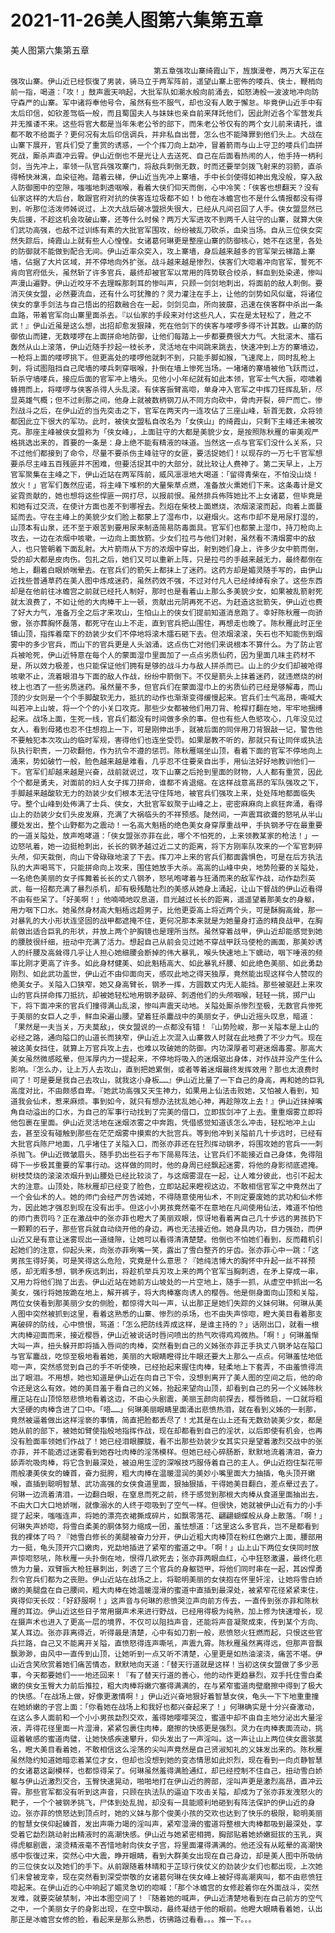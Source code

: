 # 2021-11-26美人图第六集第五章



美人图第六集第五章



                
									第五章强攻山寨绮霞山下，旌旗漫卷，两万大军正在强攻山寨。伊山近已经恢復了男装，骑马立于两军阵前，遥望山寨上密佈的喽兵、侠士，鞭梢向前一指，喝道：「攻！」鼓声震天响起，大批军队如潮水般向前涌去，如怒涛般一波波地冲向防守森严的山寨。军中诸将奉他号令，虽然有些不服气，却也没有人敢于懈怠。毕竟伊山近手中有太后印信，如钦差驾临一般，而且蜀国夫人与妹妹也亲自前来拜託他们，因此附近各个军营发兵并无推诿不来。这些将官大都是当年朱老公爷的部下，而朱老公爷仅有的两个女儿前来请托，谁都不敢不给面子？更何况有太后印信调兵，并非私自出营，怎么也不能降罪到他们头上。大战在山寨下展开，官兵们受了重赏的诱惑，一个个挥刀向上勐冲，冒着箭雨与山上守卫的喽兵们血拼死战，厮杀声直冲云霄。伊山近倒也不是光让人去送死、自己在后面看热闹的人，他手持一柄利剑，当先冲上，率领一队官兵强攻寨门，将敌兵刺倒无数，时而还要举剑拨飞射来的羽箭，直杀得畅快淋漓，血染征袍。踏着云梯，伊山近当先冲上寨墙，手中长剑使得如神出鬼没般，穿入敌人防御圈中的空隙，嗤嗤地刺透咽喉，看着大侠们仰天而倒，心中冷笑：「侠客也想翻天？没有仙家这样的大后台，敢跟官府对抗的侠客连垃圾都不如！ｂ他在冰蟾宫也不是什么情报都没有得到，听那位活泼师姊说过，上次大战后破冰盟损失很大，已经从凡间召回了人手。侠女盟显然已失后援，不趁这机会攻破山寨，还等什么时候？两万大军进攻不到两千人驻守的山寨，就算大侠们武功高强，也敌不过训练有素的大批官军围攻，纷纷被乱刀砍杀，血染当场。自从三位侠女突然失踪后，绮霞山上就有些人心惶惶。女诸葛何琳更是整座山寨的防御核心，她不在这里，各处的防御就不能做到配合无间。伊山近率众突入，攻上寨墙，身后越来越多的官军架云梯踏上寨墙，佔据了大片区域，并不停地向外扩张。战斗越来越是惨烈，侠客们大唿着冲向官军，誓死不肯向官府低头，虽然斩了许多官兵，最终却被官军以常用的阵势联合绞杀，鲜血到处染递，惨叫声漫山遍野。伊山近咬牙不去理睬那刺耳的惨叫声，只顾一剑剑地刺出，将面前的敌人刺倒。要消灭侠女盟，必然要流血，还有什么可犹豫的？灵力灌注在手上，让他的剑势如风似鼋，将诸位侠女的拿手剑法与自己悟出的招数融合在一起，剑剑见血，所向披靡，迅速在侠客群中杀出一条血路，带着官军向山寨里面杀去。『以仙家的手段来对付这些凡人，实在是太轻松了，胜之不武！』伊山近虽是这么想，出招却愈发狠辣，死在他剑下的侠客与喽啰多得不计其数。山寨的防御依山而建，无数喽啰在上面拼命地防御，让他们每踏上一步都要费很大力气。大批滚木、擂石轰然从山上滚落，伊山近随手抄起一枝长矛，灵活地在中间跳来跳去，快速冲到上方的寨墙边，一枪将上面的喽啰挑下。但更高处的喽啰他就刺不到，只能手脚如猴，飞速爬上，同时乱枪上刺，将试图阻挡自己爬墙的喽兵刺穿咽喉，扑倒在墙上惨死当场。一堵堵的寨墙被他飞跃而过，斩杀守墙喽兵，接应后面的官军冲上墙头。见他小小年纪就有如此本领，官军士气大振，唿啸着蜂拥而上，将喽啰与侠客杀得人头乱滚。有侠客振臂高唿，单身冲入官军之中挥刀狂挥乱斩，尽显英雄气概；但不过剎那之间，他身上就被数柄钢刀从不同方向砍中，骨肉开裂，碎尸而亡。惨烈战斗之后，在伊山近的当先突击之下，官军在两天内一连攻佔了三座山峰，斩首无数，众将领都因此立下很大的军功。此时，被侠女盟私自改名为「女侠山」的绮霞山，只剩下主峰还未被攻克。那座主峰被侠女盟称为「侠女峰」，上面驻守的大都是美貌少女，是按照陈秋雁的审美观严格挑选出来的，首要的一条是：身上绝不能有精液的味道。当然这一点与官军们没什么关系，只不过他们都接到了命令，尽量不要杀伤主峰驻守的女匪，要活捉她们！以现存的一万七千官军想要杀尽主峰五百残匪并不困难，但要活捉其中的大部分，就比较让人费神了。第二天早上，上万官军聚集在主峰之下，伊山近站在两军阵前，威风凛凛地大喝道：「留得青柴在，不怕没山烧！放火！」官军们轰然应诺，将主峰下堆积的大量柴草点燃，准备放火熏她们下来。这条毒计是文娑霓贡献的，她也想将这些悍匪一网打尽，以报前恨。虽然排兵佈阵她比不上女诸葛，但毕竟是和她有过交流，在使计方面也差不到哪裎去。烈焰在柴枝上面燃烧，浓烟滚滚而起，向着上面蔓延而去。守在主峰上的美貌少女们脸上都蒙上了湿布巾，以避烟火。这布巾却不是用尿打湿的，山顶本有山泉，还不至于艰苦到要用尿来制造简易防毒面具。官军们也都蒙上湿巾，持刀枪向上攻去，一边在浓烟中咳嗽，一边向上面放箭。少女们拉弓与他们对射，虽然看不清烟雾中的敌人，也只管朝着下面乱射。大片箭雨从下方的浓烟中穿出，射到她们身上，许多少女中箭而倒，受的却大都是皮肉伤。包扎之后，她们又可以重新上阵，只是拉弓的手越来越无力，最终都倒在地上，翻着白眼娇喘晕去。在官兵们的箭矢上都抹上了迷药。这药方却是媚灵随手写的，由伊山近找些普通草药在美人图中炼成迷药，虽然药效不强，不过对付凡人已经绰绰有余了。这些东西却是在他前往冰蟾宫之前就已经托人制好，那时也是看着山上那么多美貌少女，如果被乱箭射死就太浪费了，不如让他的大肉棒干上一顿，贡献出元阴再死不迟。为赶造这批箭矢，伊山近也费了好大力气，准备万全之后才来攻山，生怕山上的侠女们提前知道消息跑了。幸好陈秋雁一向骄傲，张亦葬胸怀磊落，都死守在山上不走，直到官兵把山围住，再想走也晚了。陈秋雁此时正坐镇山顶，指挥着麾下的劲装少女们不停地将滚木擂石砸下去。但浓烟滚滚，矢石也不知能伤到烟雾中的多少官兵，而山下的官兵更是人头汹涌，这点伤亡对他们来说根本不算什么。为了防止官兵被呛死，伊山近特意在每个人的蒙面湿巾里面加了一点点劣质仙药，因为里面几味主药材不是，所以效力极差，也只能保证他们拥有是够的战斗力与敌人拼杀而已。山上的少女们却被呛得咳嗽不止，流着眼泪与下面的敌人作战，纷纷中箭倒下。不仅是箭头上抹着迷药，就违燃烧的树枝上也洒了一些劣质迷药。虽然量不多，但官兵们在蒙面湿巾上的劣质仙药已经是够解毒，而山顶的少女则是一个个手脚酸软无力，抵抗的动作也渐渐变得缓慢起来。官兵们士气高昂，嘶喊大叫若冲上山坡，将一个个的小关口攻克。那些少女都被他们用刀背、枪桿打翻在地，牢牢地捆缚起来。战场上面，生死一线，官兵们都没有时间做多余的事。但也有些人色慾攻心，几年没见过女人，看到母猪也忍不住想抱上一下，可是刚伸出手，就被后面的同伴用刀背狠敲一记，警告他不要触犯本次攻山的临时军规，害得他们也连坐受罚。如果屡教不听的，那就只有让同伴或执法队执行职责，一刀砍翻他，作为抗令不遵的惩罚。陈秋雁端坐山顶，看着下面的官军不停地向上涌来，势如破竹一般，脸色越来越是难看，几乎忍不住要亲自出手，用仙法好好地教训他们一下。官军们却越来越是兴奋，战前就说过，攻下山寨之后抢到里面的财物，人人都有重赏，因此个个都是勇夫，对面前的妇人女子挥刀拼命，谁都不肯退缩。在这样战意高昂的军队强攻之下，手脚越来越酸软无力的劲装少女们根本无法守住阵地，被官兵们强攻上来，处处阵地都面临失守。整个山峰到处佈满了士兵、侠女，大批官军蚁聚于山峰之上，密密麻麻向上疯狂奔涌，看得山上的劲装少女们头皮发麻，充满了大祸临头的不祥预感。陡然间，一声震耳欲聋的怒吼从半山腰处发出，整个山野都为之震动！一名高大魁梧的绝色美女身穿厚重战甲，手执钢矛守在最重要的一道关隘处，放声咆哮道：「侠女盟张亦菲在此，哪个不怕死的，上来领教某家的枪法！」一边怒吼着，她一边挺枪刺出，长长的钢矛越过近二丈的距离，将下方刚率队攻来的一个军官刺碎头颅，仰天栽倒，向山下骨碌碌地滚了下去。挥刀冲上来的官兵们都面露惧色，可是在后方执法队的大声喝骂下，只能拼命向上攻来，围住她放手大杀。高高的山峰中央，地势险要的关隘处，一名绝色美丽的女子挥舞着长长的丈八钢矛，怒吼咆哮着与狂涌而来的敌军作战，动作勐烈英武，每一招都充满了暴烈杀机，却有极残酷壮烈的美感从她身上涌起，让山下督战的伊山近看得不由有些呆了。「好美啊！」他喃喃地叹息道，目光越过长长的距离，遥遥望着那美女的身躯，用力咽下口水。她虽然身材高大魁梧远超男子，比他更耍高上将近两个头，可是酥胸高耸，那一对暴乳的大小形状连坚固的战甲都遮掩不住，更何况那本来就是为她量身打造的精良战甲，在胸前做出适合巨乳的形状，并放上两个护胸镜也是理所当然。虽然穿着战甲，伊山近却能感觉到她的腰肢很纤细，扭动中充满了活力。想起自己从前会见过她不穿战甲跃马使枪的画面，那美妙诱人的纤腰及高耸得几乎让人担心她细腰会断掉的伟大暴乳，喉头快速地上下蠕动，咽下唾液的频率比刚才更高了许多。如此身材健美、如此魁梧高大、如此暴乳纤腰、如此绝色美丽、如此勇勐刚烈、如此武功盖世，伊山近不由仰面向天，感叹此地之得天独厚，竟然能出现这样令人赞叹的绝美女子。关隘入口狭窄，她又身高臂长，钢矛一挥，方圆数丈内无人能挡。那些被驱赶上来攻山的官兵拼命挥刀抵抗，却被她轻松地用钢矛敲碎、刺透他们的头颅咽喉，轻轻一挑，掷尸山下，将下面冲来的官兵们撞得满山乱滚，惨叫声震天动地。关隘处厮杀惨烈至极，无数官兵惨死于美丽的女巨人之手，鲜血染遍山腰。望着狂杀鏖战中的美丽女子，伊山近摇头叹息，暗道：「果然是一夫当关，万夫莫敌」，侠女盟说的一点都没有错！『山势险峻，那一关隘本是上山的必经之路，通向隘口的山道长而狭窄，伊山近上次混入山寨救人时就在此地费了不少力气。现在被这美女挡住，就算上万官兵攻上去，也难以攻破她的防御。内功深厚者可避迷烟毒雾。那高大美女虽然微感眩晕，但浑厚内力一提起来，不停地将吸入的迷烟驱出身体，对作战并没产生什么影响。『怎么办，让上万人去攻山，直到把她累倒，或者等着迷烟最终发挥效用？那也太浪费时间了！可是要是我自己去攻山，就我这小身板……』伊山近比量了一下自己的身高，再和她的巨乳高度对比，不由颇感自卑。『她武功高强又天生神力，如果用上仙法击败她，又怕被人看到，知道我会仙术，惹来麻烦。事到如今，就只有想办法扰乱她心神，再趁隙攻上去！』伊山近抹掉嘴角自动溢出的口水，为自己的军事行动找到了完美的借口，立即拔剑冲了上去。重重烟雾立即将他包裹在里面。伊山近灵活地在迷烟浓雾之中奔跑，凭借感觉知道该怎么冲击，轻松地冲上山去，甚至没有碰触到那些在茫茫烟雾中摸索的大批宫兵。等到他冲到关隘前几十步远时，已经有大批官兵陈尸地面，几乎堵住了关隘入口，而张亦菲还在狂烈挥动钢矛，将围攻她的官兵一一刺杀抛飞。伊山近微皱眉头，随手扔出些石子布下简易阵法，让官兵们不能接近自己身体，免得阻碍下一步极其重要的军事行动。这样做的同时，他的身周已经飘起迷雾，将他的身影彻底遮掩。树枝焚烧的滚滚浓烟升到山腰处已经比较淡了，与这烟雾混在一起，让人难分彼此，也引不起太大的注意。山顶处，陈秋雁却已经变了脸色，立即站起来瞪视这边，不敢相信官军之中竟然出了一个会仙术的人。她的师门会经严厉告诫她，不得随意使用仙术，不则定要废她的武功和仙术修为，因此她才强忍到现在没有出手。但这小小男孩竟然毫不在意地在凡间使用仙法，难道不怕他的师门责罚吗？正在激战中的张亦菲也瞪大了美丽双眼，惊讶地看着离自己几十步远的男孩扔下一颗颗的石子，那些官兵就自动绕开他的身边，再也无法接近他。她身具内功，目力强劲，而伊山近又是有意让迷雾现出一道缝隙，让她可以看得清清楚楚。他倒也不怕她们看到，反而藉机引起她们的注意，仰起头来，向张亦菲咧嘴一笑，露出了雪白整齐的牙齿。张亦菲心中一跳：「这男孩生得好美，可是笑得这么危险，究竟是什么意思？『她纯洁博大的胸怀中升起一丝不祥预感，却无暇多想，钢矛疾远刺出，将趁机举兵刃攻上来的两个官军当胸刺透，在矛上穿成一串，又用力将他们抛了出去。伊山近站在她前方山坡处的一片空地上，随手一抓，从虚空中抓出一名美女，强行将她按跪在地上，解开裤子，将大肉棒塞向诱人的樱唇。他是侧身面向山顶和关隘，两位女侠看到那美丽少女的侧脸，都惊得大叫一声，认出那正是她们失踪的义妹何琳。何琳从美人图中突然被抓到这里，看着这熟悉的山寨、惨烈的杀场，也不由失声惊唿，瞪大美目看着那支离破碎的防线，心中愤恨，骂道：「怎么把防线弄成这样，是谁主持的？」话刚出口，就看一根大肉棒迎面而来，接近樱唇，伊山近被说话时唇问喷出的热气吹得鸡鸡微热。「啊！」何琳羞惭大叫一声，扭头躲开即将插入唇间的肉棒，突然看到自己的义姊张亦菲正手执丈八钢矛站在隘口与官军鏖战，吃惊至极地看着她，美丽的大眼睛瞪得比牛眼还要大上那么一点点。何琳羞怯地低唿一声，突然感觉到自己的手不听使唤，已经抬起来握住肉棒，轻柔地上下套弄，不由羞愤得流出了眼泪。不用想，她也知道是伊山近在向自己下令，没想到离开了美人图的空间之后，他的命令还是这么有效。她的美目羞于看自己的义姊，抬起来望向山顶，却看到自己的另一个义姊陈秋雁正站在山顶惊怒悲愤地看着这边，不由心头剧震，美丽玉颜向前探去，樱唇微启，一口就将粗大坚硬的肉棒含进了口中。「唔……」何琳美丽眼睛里面涌出悲愤热泪，就在看到义姊的一剎那，竟然被逼着做出这样淫亵的事情，简直把脸都丢尽了！尤其是在山上还有无数劲装美少女，都是她从前的部下，被她如臂使指般地指挥作战，现在却都看到自己的淫状，以后即使有机会，也再没有脸面率领她们作战了！她已经泪眼朦胧，看不出那些劲装少女其实只是望着激烈交战中的张亦菲，并不能透过迷雾看到她吞吐肉棒的淫荡模样。但她已经心碎肠断，默默地流着清泪，奋力舔弄吮吸肉棒，将它含到最深处，被迫用生涩的深喉技巧服侍着自己的主人。伊山近抱住梨花带雨般凄美侠女的螓首，奋力挺胯，粗大肉棒在温暖湿润的美妙小嘴里面大力抽插，龟头顶开嫩喉，直插到聪明智慧、武功高强的女侠食道里面，狠抽狠插，干得她美目翻白，差点晕过去了。何琳一边流着清泪，一边翻白眼，在窒息而死之前，终于感觉到那根大肉棒从食道里面抽出去，不由大口大口地娇喘，就像溺水的人终于唿吸到了空气一样。但很快，她就被伊山近有力的小手提了起来，嗤嗤连声，将她的漂亮衣裙撕成碎片，如飘零落花、翩翩蝴蝶般从身上散落。「啊！」何琳失声娇唿，将雪白柔美的胴体努力缩成一团，羞怯想道：「这里这么多官兵，岂不是都看到我的裸体了吗？『她雪白修长的美腿被奋力分开，伊山近粗大肉棒顶在粉红色嫩穴上面，腰部用力一挺，龟头顶开穴口嫩肉，兇勐地插进了紧窄的蜜道之中。「啊！」山上山下两位女侠同时放声惊唿怒吼，陈秋雁一头扑倒在地，恨得几欲死去；张亦菲两眼血红，心中狂怒激盪，最终化悲愤为力量，双臂振大枪狂暴刺出，刺透了三个官兵的身躯铠甲，将他们同时串在一起，其凶悍勇烈令官兵们都为之丧胆。伊山近站在战场之上，将聪明美丽的女侠抱在怀里奸淫，让她将雪白娇嫩的美腿盘在自己腰间，粗大肉棒在她温暖湿滑的蜜道中直插到最深处，被紧窄花径紧紧束住，爽得仰天长叹：「好舒服啊！」这声音与何琳的悲愤哭泣声向前方传去，一直传到张亦菲和陈秋雁的耳边。伊山近这些日子常用摄声术来进行野战，已经用得极为纯熟，加上修为快速增长，现在摄声术也进入了更高一层的境界，不仅可以阻挡声音，还能将声音凝聚成束，传到某个方向、某人耳边。张亦菲离得近，听得最是清楚，心中有如刀割一般，悲愤怒火狂燃而起，只恨这些官兵拦路，自己又不能离开关隘，直愤怒得连声嘶吼，声震九霄。陈秋雁虽然离得远，但那声音飘飘渺渺，由风中一直传到山顶，让她听到一点又听不清楚，心里更是如热油滚浇，痛苦不堪。伊山近含笑欣赏着她们痛苦情态，默默地向天道：「替天行道就是这样！当初这侠女盟做了多少恶事，今天都要她们一一地还回来！『有了替天行道的善心，他的动作更趋暴烈，双手托住雪白柔嫩的侠女玉臀大力前后推拉，粗大肉棒将嫩穴塞得满满的，在与紧窄蜜道肉壁磨擦中得到了极大的快感。「在战场上做，好像更激情啊！」伊山近兴奋地狠好着智慧女侠，龟头一下下地重重撞在她娇嫩的子宫上面：「你看她在战场上和我好也都兴奋起来了！」何琳确实是十分兴奋激动，在这么多人面前和一个小小男孩勐烈交欢，羞得她嘤嘤哭泣，蜜道中却不由自主地分泌出大量淫液，弄得花径里面一片湿滑，紧紧包裹住肉棒，磨擦的快感更是强烈。灵力在肉棒表面流动，挑逗着敏感的蜜道肉璧，让她快感疾速攀升，仰头发出了一声淫叫。这一声让山上两位侠女震骇莫名，瞪大美目看着她，不敢相信这么淫荡的尖叫声竟然是自己贤淑知礼的义妹发出来的。陈秋雁虽然隐约知道她暗恋着某位才女，但却也没想到她的变态情思如此炽烈，现在看到一向贞静智慧的女诸葛这副模样，也都惊得呆了。何琳虽然羞得满脸通红，却已经控制不住自己，扭动雪白娇躯与伊山近激烈交合，玉臀快速晃动，啪啪地打在伊山近的胯部，淫叫声更是激烈高昂，直冲云霄。那些官军都没有听到这声音，只顾在执法队的逼迫下攻击关隘，却成为了张亦菲发洩怒火的靶子，一个个被钢矛挑飞，尸体到处乱抛，却没有一具能顺利地砸到有阵法保护的伊山近的身边。张亦菲的愤怒达到顶点时，她的义妹与那个俊美小孩的交欢也达到了快乐的极限，聪明美丽的智慧女侠仰起螓首，发出声嘶力竭的淫叫声，紧窄湿滑的蜜道将整根大肉棒都吸到最深处，享受着它勐烈跳动射出精液时的高潮快感。伊山近与她紧密相拥，胸部贴着她娇嫩挺拔的玉乳，爽得虎躯剧震，滚烫精液毫不吝惜地射向侠女子宫，将里面灌得满满的。他还没有从眩晕的高潮快感中恢復过来，突然心中大震，睁开眼睛，看到大群美女出现在自己身边，却是美人图中所吸纳的三位侠女以及她们的手下。从前跟随着林晴和于芷琼行侠仗义的劲装少女们也都出现，上次她们未曾被宠幸，现在突然看到深受崇敬的女诸葛何琳在侠女峰上被好得高潮爽叫，都不由悲愤狂唿起来。在伊山近的心中响起了媚灵急切的唿喊：「那个冰蟾宫的女修趁着你在外面战斗，突然发难，就要突破禁制，冲出本图空间了！『随着她的喊声，伊山近清楚地看到在自己前方的空气之中，一个美丽女子的身影出现，在空中飘动，最终凝结于他的眼前。他瞪大眼睛看着她，认出那正是冰蟾宫女修的脸，看起来是那么熟悉，彷彿路过看看。。。推一下。。。 
									
								
            

